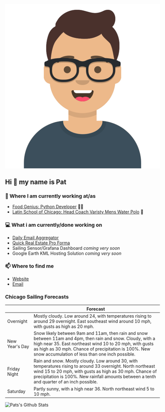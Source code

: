 [![Social banner for p-j-falconer](https://raw.githubusercontent.com/P-J-FALCONER/P-J-FALCONER/master/assets/avataaars.svg)](https://patfalconer.com/)
## Hi :wave: my name is Pat

### 💼 Where I am currently working at/as
- [Food Genius: Python Developer](https://getfoodgenius.com/) 🍔🐍
- [Latin School of Chicago: Head Coach Varisty Mens Water Polo](https://www.latinschool.org/) 🤽


### 💻 What i am currently/done working on
 - [Daily Email Aggregator](https://github.com/P-J-FALCONER/dott_daily_mail)
 - [Quick Real Estate Pro Forma](https://github.com/P-J-FALCONER/henry)
 - Sailing Sensor/Grafana Dashboard *coming very soon*
 - Google Earth KML Hosting Solution *coming very soon*

### 📫 Where to find me
 - [Website](https://patfalconer.com/)
 - [Email](mailto:patrick.j.falconer@gmail.com)


### Chicago Sailing Forecasts
|   | Forecast  |
|---|---|
| Overnight | Mostly cloudy. Low around 24, with temperatures rising to around 29 overnight. East southeast wind around 10 mph, with gusts as high as 20 mph. |
| New Year&#39;s Day | Snow likely between 9am and 11am, then rain and snow between 11am and 4pm, then rain and snow. Cloudy, with a high near 35. East northeast wind 10 to 20 mph, with gusts as high as 30 mph. Chance of precipitation is 100%. New snow accumulation of less than one inch possible. |
| Friday Night | Rain and snow. Mostly cloudy. Low around 30, with temperatures rising to around 33 overnight. North northeast wind 15 to 20 mph, with gusts as high as 30 mph. Chance of precipitation is 100%. New rainfall amounts between a tenth and quarter of an inch possible. |
| Saturday | Partly sunny, with a high near 36. North northeast wind 5 to 10 mph. |

![Pats's Github Stats](https://github-readme-stats.vercel.app/api?username=p-j-falconer&show_icons=true&theme=radical)
